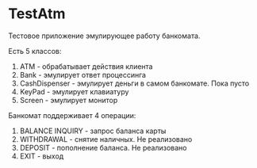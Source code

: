 # TestAtm

Тестовое приложение эмулирующее работу банкомата.

Есть 5 классов:
1. ATM - обрабатывает действия клиента
2. Bank - эмулирует ответ процессинга
3. CashDispenser - эмулирует деньги в самом банкомате. Пока пусто
4. KeyPad - эмулирует клавиатуру
5. Screen - эмулирует монитор

Банкомат поддерживает 4 операции:
1. BALANCE INQUIRY - запрос баланса карты
2. WITHDRAWAL - снятие наличных. Не реализовано
3. DEPOSIT - пополнение баланса. Не реализовано
4. EXIT - выход
